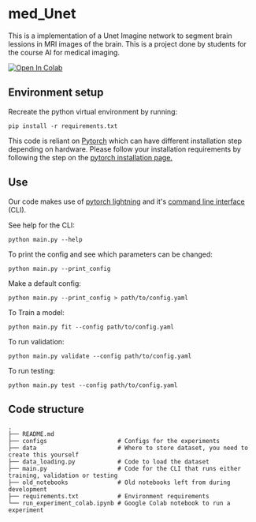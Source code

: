 # med_Unet
This is a implementation of a Unet Imagine network to segment brain lessions in MRI images of the brain. This is a project done by students for the course AI for medical imaging.

<a href="https://colab.research.google.com/github/Larsdegroot/med_Unet/blob/main/run_experiment_colab.ipynb" target="_parent"><img src="https://colab.research.google.com/assets/colab-badge.svg" alt="Open In Colab"/></a>

## Environment setup

Recreate the python virtual environment by running:
```
pip install -r requirements.txt
```
This code is reliant on [Pytorch](https://pytorch.org/) which can have different installation step depending on hardware. Please follow your installation requirements by following the step on the [pytorch installation page.](https://pytorch.org/get-started/locally/)

## Use
Our code makes use of [pytorch lightning](https://lightning.ai/docs/pytorch/stable/) and it's [command line interface](https://lightning.ai/docs/pytorch/stable/cli/lightning_cli.html) (CLI). 

See help for the CLI:
```
python main.py --help
```

To print the config and see which parameters can be changed:
```
python main.py --print_config
```

Make a default config:
```
python main.py --print_config > path/to/config.yaml
```

To Train a model:
```
python main.py fit --config path/to/config.yaml
```

To run validation:
```
python main.py validate --config path/to/config.yaml
```

To run testing:
```
python main.py test --config path/to/config.yaml
```

## Code structure
```
.
├── README.md
├── configs                    # Configs for the experiments
├── data                       # Where to store dataset, you need to create this yourself
├── data_loading.py            # Code to load the dataset
├── main.py                    # Code for the CLI that runs either training, validation or testing
├── old_notebooks              # Old notebooks left from during development
├── requirements.txt           # Environment requirements
└── run_experiment_colab.ipynb # Google Colab notebook to run a experiment
```
